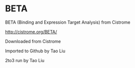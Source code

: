 # BETA
BETA (Binding and Expression Target Analysis) from Cistrome

http://cistrome.org/BETA/

Downloaded from Cistrome

Imported to Github by Tao Liu

2to3 run by Tao Liu
